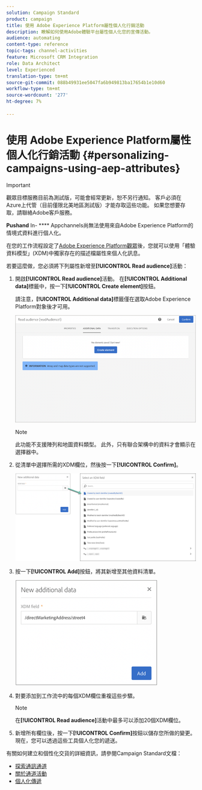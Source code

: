 ```yaml
---
solution: Campaign Standard
product: campaign
title: 使用 Adobe Experience Platform屬性個人化行銷活動
description: 瞭解如何使用Adobe體驗平台屬性個人化您的宣傳活動。
audience: automating
content-type: reference
topic-tags: channel-activities
feature: Microsoft CRM Integration
role: Data Architect
level: Experienced
translation-type: tm+mt
source-git-commit: 088b49931ee5047fa6b949813ba17654b1e10d60
workflow-type: tm+mt
source-wordcount: '277'
ht-degree: 7%

---
```



# 使用 Adobe Experience Platform屬性個人化行銷活動 {#personalizing-campaigns-using-aep-attributes}

>[!IMPORTANT]
>
>觀眾目標服務目前為測試版，可能會經常更新，恕不另行通知。 客戶必須在Azure上代管（目前僅限北美地區測試版）才能存取這些功能。 如果您想要存取，請聯絡Adobe客戶服務。
>
>**Pushand** In- **** Appchannels尚無法使用來自Adobe Experience Platform的情境式資料進行個人化。

在您的工作流程設定了[Adobe Experience Platform觀眾](../../integrating/using/aep-about-audience-destinations-service.md)後，您就可以使用「體驗資料模型」(XDM)中獨家存在的描述檔屬性來個人化訊息。

若要這麼做，您必須將下列屬性新增至&#x200B;**[!UICONTROL Read audience]**&#x200B;活動：

1. 開啟&#x200B;**[!UICONTROL Read audience]**&#x200B;活動。 在&#x200B;**[!UICONTROL Additional data]**&#x200B;標籤中，按一下&#x200B;**[!UICONTROL Create element]**&#x200B;按鈕。

   請注意，**[!UICONTROL Additional data]**&#x200B;標籤僅在選取Adobe Experience Platform對象後才可用。

   ![](assets/aep_wkf_readaudience_attributes.png)

   >[!NOTE]
   >
   >此功能不支援陣列和地圖資料類型。 此外，只有聯合架構中的資料才會顯示在選擇器中。

1. 從清單中選擇所需的XDM欄位，然後按一下&#x200B;**[!UICONTROL Confirm]**。

   ![](assets/aep_wkf_readaudience_perso1.png)

1. 按一下&#x200B;**[!UICONTROL Add]**&#x200B;按鈕，將其新增至其他資料清單。

   ![](assets/aep_wkf_readaudience_perso3.png)

1. 對要添加到工作流中的每個XDM欄位重複這些步驟。

   >[!NOTE]
   >
   >在&#x200B;**[!UICONTROL Read audience]**&#x200B;活動中最多可以添加20個XDM欄位。

1. 新增所有欄位後，按一下&#x200B;**[!UICONTROL Confirm]**&#x200B;按鈕以儲存您所做的變更。 現在，您可以透過這些工具個人化您的遞送。

有關如何建立和個性化交貨的詳細資訊，請參閱Campaign Standard文檔：

* [探索通訊通道](../../channels/using/get-started-communication-channels.md)
* [關於通道活動](../../automating/using/about-channel-activities.md)
* [個人化傳遞](../../designing/using/personalization.md)
